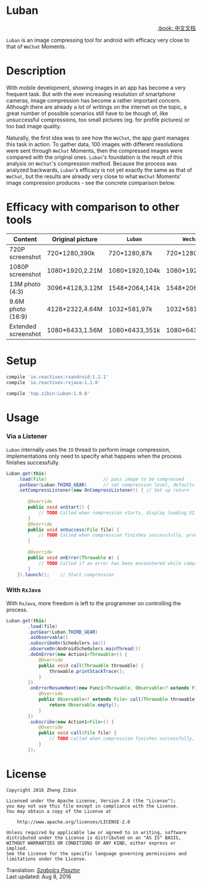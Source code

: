 # Luban

<div align="right">
<a href="../README.md">:book: 中文文档</a>
</div>

`Luban` is an image compressing tool for android with efficacy very close to that of `WeChat` Moments.

# Description

With mobile development, showing images in an app has become a very frequent task.
But with the ever increasing resolution of smartphone cameras, image compression has become a rather important concern.
Although there are already a lot of writings on the internet on the topic, a great number of possible scenarios still have to be though of, like unsuccessful compressions, too small pictures (eg. for profile pictures) or too bad image quality.

Naturally, the first idea was to see how the `WeChat`, the app giant manages this task in action. To gather data, 100 images with different resolutions were sent through `WeChat` Moments, then the compressed images were compared with the original ones. `Luban`'s foundation is the result of this analysis on `WeChat`'s compression method.
Because the process was analyzed backwards, `Luban`'s efficacy is not yet exactly the same as that of `WeChat`, but the results are already very close to what `WeChat` Moments' image compression produces - see the concrete comparison below.

# Efficacy with comparison to other tools

Content | Original picture | `Luban` | `Wechat`
------- | ---------------- | ------- | --------
720P screenshot |720*1280,390k|720*1280,87k|720*1280,56k
1080P screenshot|1080*1920,2.21M|1080*1920,104k|1080*1920,112k
13M photo (4:3)|3096*4128,3.12M|1548*2064,141k|1548*2064,147k
9.6M photo (16:9)|4128*2322,4.64M|1032*581,97k|1032*581,74k
Extended screenshot|1080*6433,1.56M|1080*6433,351k|1080*6433,482k

# Setup

```sh
compile 'io.reactivex:rxandroid:1.2.1'
compile 'io.reactivex:rxjava:1.1.6'

compile 'top.zibin:Luban:1.0.8'
```

# Usage
### Via a Listener
`Luban` internally uses the `IO` thread to perform image compression, implementations only need to specify what happens when the process finishes successfully.

```java
Luban.get(this)
    .load(File)                     // pass image to be compressed
    .putGear(Luban.THIRD_GEAR)      // set compression level, defaults to 3
    .setCompressListener(new OnCompressListener() { // Set up return
    
        @Override
        public void onStart() {
            // TODO Called when compression starts, display loading UI here
        }
        @Override
        public void onSuccess(File file) {
            // TODO Called when compression finishes successfully, provides compressed image
        }
        
        @Override
        public void onError(Throwable e) {
            // TODO Called if an error has been encountered while compressing
        }
    }).launch();    // Start compression
```

### With `RxJava`

With `RxJava`, more freedom is left to the programmer on controlling the process. 

```java
Luban.get(this)
        .load(file)
        .putGear(Luban.THIRD_GEAR)
        .asObservable()
        .subscribeOn(Schedulers.io())
        .observeOn(AndroidSchedulers.mainThread())
        .doOnError(new Action1<Throwable>() {
            @Override
            public void call(Throwable throwable) {
                throwable.printStackTrace();
            }
        })
        .onErrorResumeNext(new Func1<Throwable, Observable<? extends File>>() {
            @Override
            public Observable<? extends File> call(Throwable throwable) {
                return Observable.empty();
            }
        })
        .subscribe(new Action1<File>() {
            @Override
            public void call(File file) {
                // TODO called when compression finishes successfully, provides compressed image
            }
        });
```

# License

    Copyright 2016 Zheng Zibin
    
    Licensed under the Apache License, Version 2.0 (the "License");
    you may not use this file except in compliance with the License.
    You may obtain a copy of the License at
    
        http://www.apache.org/licenses/LICENSE-2.0
    
    Unless required by applicable law or agreed to in writing, software
    distributed under the License is distributed on an "AS IS" BASIS,
    WITHOUT WARRANTIES OR CONDITIONS OF ANY KIND, either express or implied.
    See the License for the specific language governing permissions and
    limitations under the License.


Translation: [_Szabolcs Pasztor_](https://github.com/spqpad)  
Last updated: Aug 8, 2016
